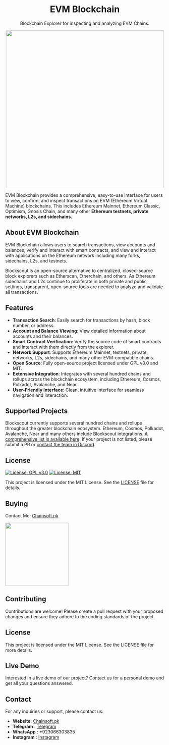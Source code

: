 <h1 align="center">EVM Blockchain</h1>
<p align="center">Blockchain Explorer for inspecting and analyzing EVM Chains.</p>

<p align="center">
  <img src="https://github.com/user-attachments/assets/cc26a221-c09d-4ffe-b2e1-36bf829d9ead" width="500" height="500" />
</p>

EVM Blockchain provides a comprehensive, easy-to-use interface for users to view, confirm, and inspect transactions on EVM (Ethereum Virtual Machine) blockchains. This includes Ethereum Mainnet, Ethereum Classic, Optimism, Gnosis Chain, and many other **Ethereum testnets, private networks, L2s, and sidechains**.

## About EVM Blockchain

EVM Blockchain allows users to search transactions, view accounts and balances, verify and interact with smart contracts, and view and interact with applications on the Ethereum network including many forks, sidechains, L2s, and testnets.

Blockscout is an open-source alternative to centralized, closed-source block explorers such as Etherscan, Etherchain, and others. As Ethereum sidechains and L2s continue to proliferate in both private and public settings, transparent, open-source tools are needed to analyze and validate all transactions.

## Features

- **Transaction Search**: Easily search for transactions by hash, block number, or address.
- **Account and Balance Viewing**: View detailed information about accounts and their balances.
- **Smart Contract Verification**: Verify the source code of smart contracts and interact with them directly from the explorer.
- **Network Support**: Supports Ethereum Mainnet, testnets, private networks, L2s, sidechains, and many other EVM-compatible chains.
- **Open Source**: Fully open-source project licensed under GPL v3.0 and MIT.
- **Extensive Integration**: Integrates with several hundred chains and rollups across the blockchain ecosystem, including Ethereum, Cosmos, Polkadot, Avalanche, and Near.
- **User-Friendly Interface**: Clean, intuitive interface for seamless navigation and interaction.

## Supported Projects

Blockscout currently supports several hundred chains and rollups throughout the greater blockchain ecosystem. Ethereum, Cosmos, Polkadot, Avalanche, Near and many others include Blockscout integrations. [A comprehensive list is available here](https://www.chainsoft.pk/). If your project is not listed, please submit a PR or [contact the team in Discord](https://discord.gg/vjD2W693).

## License

[![License: GPL v3.0](https://img.shields.io/badge/License-GPL%20v3-blue.svg)](https://www.gnu.org/licenses/gpl-3.0)
[![License: MIT](https://img.shields.io/badge/License-MIT-yellow.svg)](https://opensource.org/licenses/MIT)

This project is licensed under the MIT License. See the [LICENSE](LICENSE) file for details.

## Buying
Contact Me: [Chainsoft.pk](https://linktr.ee/Chainsoft.pk?utm_source=linktree_admin_share)

<p float="left">
  <img src="https://github.com/user-attachments/assets/2cb746d8-4e4f-487f-a899-ef8512a70d46" width="200" />
</p>

## Contributing
Contributions are welcome! Please create a pull request with your proposed changes and ensure they adhere to the coding standards of the project.

## License
This project is licensed under the MIT License. See the LICENSE file for more details.

## Live Demo

Interested in a live demo of our project? Contact us for a personal demo and get all your questions answered.

## Contact

For any inquiries or support, please contact us:

- **Website**: [Chainsoft.pk](https://linktr.ee/Chainsoft.pk?utm_source=linktree_admin_share)
- **Telegram** : [Telegram](https://web.telegram.org/a/)
- **WhatsApp** : +923066303835
- **Instagram** : [Instagram](https://www.instagram.com/chainsoft_officiall/)
